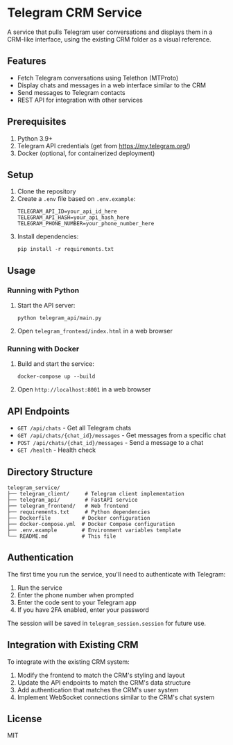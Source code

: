 # Telegram CRM Service

A service that pulls Telegram user conversations and displays them in a CRM-like interface, using the existing CRM folder as a visual reference.

## Features

- Fetch Telegram conversations using Telethon (MTProto)
- Display chats and messages in a web interface similar to the CRM
- Send messages to Telegram contacts
- REST API for integration with other services

## Prerequisites

1. Python 3.9+
2. Telegram API credentials (get from https://my.telegram.org/)
3. Docker (optional, for containerized deployment)

## Setup

1. Clone the repository
2. Create a `.env` file based on `.env.example`:
   ```
   TELEGRAM_API_ID=your_api_id_here
   TELEGRAM_API_HASH=your_api_hash_here
   TELEGRAM_PHONE_NUMBER=your_phone_number_here
   ```
3. Install dependencies:
   ```
   pip install -r requirements.txt
   ```

## Usage

### Running with Python

1. Start the API server:
   ```
   python telegram_api/main.py
   ```

2. Open `telegram_frontend/index.html` in a web browser

### Running with Docker

1. Build and start the service:
   ```
   docker-compose up --build
   ```

2. Open `http://localhost:8001` in a web browser

## API Endpoints

- `GET /api/chats` - Get all Telegram chats
- `GET /api/chats/{chat_id}/messages` - Get messages from a specific chat
- `POST /api/chats/{chat_id}/messages` - Send a message to a chat
- `GET /health` - Health check

## Directory Structure

```
telegram_service/
├── telegram_client/     # Telegram client implementation
├── telegram_api/        # FastAPI service
├── telegram_frontend/   # Web frontend
├── requirements.txt     # Python dependencies
├── Dockerfile          # Docker configuration
├── docker-compose.yml  # Docker Compose configuration
├── .env.example        # Environment variables template
└── README.md           # This file
```

## Authentication

The first time you run the service, you'll need to authenticate with Telegram:

1. Run the service
2. Enter the phone number when prompted
3. Enter the code sent to your Telegram app
4. If you have 2FA enabled, enter your password

The session will be saved in `telegram_session.session` for future use.

## Integration with Existing CRM

To integrate with the existing CRM system:

1. Modify the frontend to match the CRM's styling and layout
2. Update the API endpoints to match the CRM's data structure
3. Add authentication that matches the CRM's user system
4. Implement WebSocket connections similar to the CRM's chat system

## License

MIT